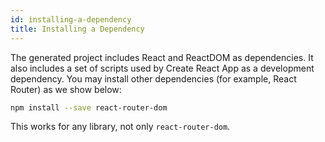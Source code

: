 ```yaml
---
id: installing-a-dependency
title: Installing a Dependency
---
```


The generated project includes React and ReactDOM as dependencies. It also includes a set of scripts used by Create React App as a development dependency. You may install other dependencies (for example, React Router) as we show below:

```bash npm2yarn
npm install --save react-router-dom
```

This works for any library, not only `react-router-dom`.
